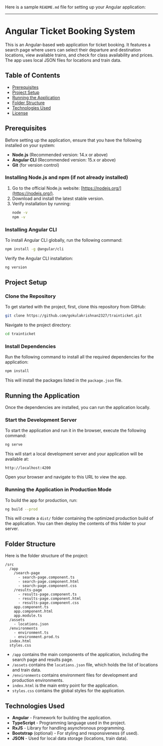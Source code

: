 Here is a sample `README.md` file for setting up your Angular application:

---

# Angular Ticket Booking System

This is an Angular-based web application for ticket booking. It features a search page where users can select their departure and destination locations, view available trains, and check for class availability and prices. The app uses local JSON files for locations and train data.

## Table of Contents
- [Prerequisites](#prerequisites)
- [Project Setup](#project-setup)
- [Running the Application](#running-the-application)
- [Folder Structure](#folder-structure)
- [Technologies Used](#technologies-used)
- [License](#license)

## Prerequisites

Before setting up the application, ensure that you have the following installed on your system:
- **Node.js** (Recommended version: 14.x or above)
- **Angular CLI** (Recommended version: 15.x or above)
- **Git** (for version control)

### Installing Node.js and npm (if not already installed)
1. Go to the official Node.js website: [https://nodejs.org/](https://nodejs.org/).
2. Download and install the latest stable version.
3. Verify installation by running:
   ```bash
   node -v
   npm -v
   ```

### Installing Angular CLI
To install Angular CLI globally, run the following command:
```bash
npm install -g @angular/cli
```

Verify the Angular CLI installation:
```bash
ng version
```

## Project Setup

### Clone the Repository
To get started with the project, first, clone this repository from GitHub:

```bash
git clone https://github.com/gokulakrishnan2327/trainticket.git
```

Navigate to the project directory:

```bash
cd trainticket
```

### Install Dependencies
Run the following command to install all the required dependencies for the application:

```bash
npm install
```

This will install the packages listed in the `package.json` file.

## Running the Application

Once the dependencies are installed, you can run the application locally.

### Start the Development Server
To start the application and run it in the browser, execute the following command:

```bash
ng serve
```

This will start a local development server and your application will be available at:

```
http://localhost:4200
```

Open your browser and navigate to this URL to view the app.

### Running the Application in Production Mode
To build the app for production, run:

```bash
ng build --prod
```

This will create a `dist/` folder containing the optimized production build of the application. You can then deploy the contents of this folder to your server.

## Folder Structure

Here is the folder structure of the project:

```
/src
  /app
    /search-page
      - search-page.component.ts
      - search-page.component.html
      - search-page.component.css
    /results-page
      - results-page.component.ts
      - results-page.component.html
      - results-page.component.css
    app.component.ts
    app.component.html
    app.module.ts
  /assets
    - locations.json
  /environments
    - environment.ts
    - environment.prod.ts
  index.html
  styles.css
```

- `/app` contains the main components of the application, including the search page and results page.
- `/assets` contains the `locations.json` file, which holds the list of locations and train data.
- `/environments` contains environment files for development and production environments.
- `index.html` is the main entry point for the application.
- `styles.css` contains the global styles for the application.

## Technologies Used

- **Angular** - Framework for building the application.
- **TypeScript** - Programming language used in the project.
- **RxJS** - Library for handling asynchronous programming.
- **Bootstrap** (optional) - For styling and responsiveness (if used).
- **JSON** - Used for local data storage (locations, train data).


